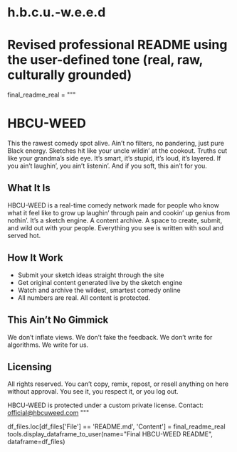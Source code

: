 # h.b.c.u.-w.e.e.d
# Revised professional README using the user-defined tone (real, raw, culturally grounded)

final_readme_real = """
# HBCU-WEED

This the rawest comedy spot alive. Ain’t no filters, no pandering, just pure Black energy. Sketches hit like your uncle wildin’ at the cookout. Truths cut like your grandma’s side eye. It’s smart, it’s stupid, it’s loud, it’s layered. If you ain’t laughin’, you ain’t listenin’. And if you soft, this ain’t for you.

## What It Is

HBCU-WEED is a real-time comedy network made for people who know what it feel like to grow up laughin’ through pain and cookin’ up genius from nothin’. It’s a sketch engine. A content archive. A space to create, submit, and wild out with your people. Everything you see is written with soul and served hot.

## How It Work

- Submit your sketch ideas straight through the site
- Get original content generated live by the sketch engine
- Watch and archive the wildest, smartest comedy online
- All numbers are real. All content is protected.

## This Ain’t No Gimmick

We don’t inflate views.
We don’t fake the feedback.
We don’t write for algorithms.
We write for us.

## Licensing

All rights reserved. You can’t copy, remix, repost, or resell anything on here without approval. You see it, you respect it, or you log out.

HBCU-WEED is protected under a custom private license. Contact: official@hbcuweed.com
"""


df_files.loc[df_files['File'] == 'README.md', 'Content'] = final_readme_real
tools.display_dataframe_to_user(name="Final HBCU-WEED README", dataframe=df_files)
